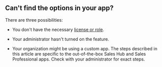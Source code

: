 ## Can't find the options in your app?

There are three possibilities:

- You don't have the necessary [license or role](#license-and-role-requirements).  

- Your administrator hasn't turned on the feature.

- Your organization might be using a custom app. The steps described in this article are specific to the out-of-the-box Sales Hub and Sales Professional apps. Check with your administrator for exact steps.
